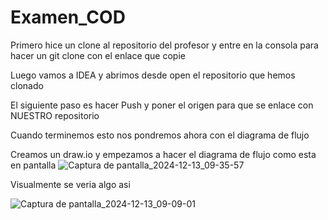 # Examen_COD

Primero hice un clone al repositorio del profesor y entre en la consola para hacer un git clone con el enlace que copie

Luego vamos a IDEA y abrimos desde open el repositorio que hemos clonado

El siguiente paso es hacer Push y poner el origen para que se enlace con NUESTRO repositorio

Cuando terminemos esto nos pondremos ahora con el diagrama de flujo

Creamos un draw.io y empezamos a hacer el diagrama de flujo como esta en pantalla
![Captura de pantalla_2024-12-13_09-35-57](https://github.com/user-attachments/assets/6ef9b28d-5160-4edb-9019-5fef78ab905b)



Visualmente se veria algo asi

![Captura de pantalla_2024-12-13_09-09-01](https://github.com/user-attachments/assets/d7b07ae2-8e27-4e6d-93d3-a32c5c3968e7)

